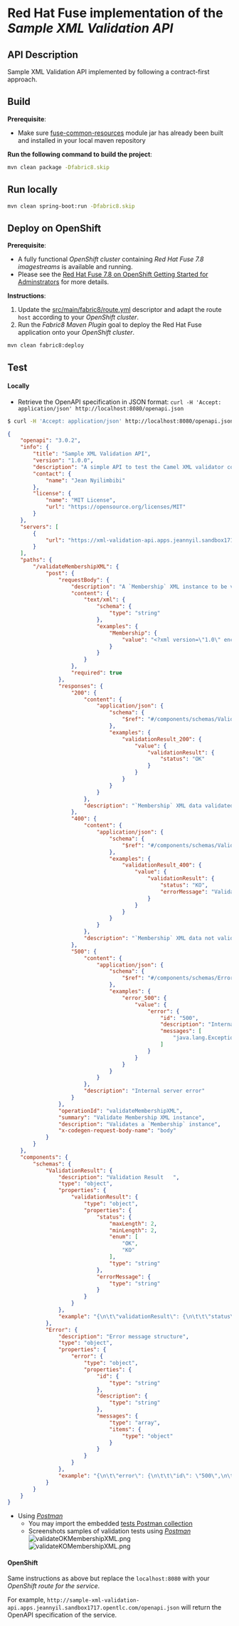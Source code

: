 # Red Hat Fuse implementation of the _Sample XML Validation API_

## API Description ##
Sample XML Validation API implemented by following a contract-first approach.

## Build ##

**Prerequisite**: 
- Make sure [fuse-common-resources](../fuse-common-resources/README.md) module jar has already been built and installed in your local maven repository

**Run the following command to build the project**:

```zsh
mvn clean package -Dfabric8.skip
```

## Run locally ##

```zsh
mvn clean spring-boot:run -Dfabric8.skip
```

## Deploy on OpenShift ##

**Prerequisite**: 
- A fully functional *OpenShift cluster* containing *Red Hat Fuse 7.8 imagestreams* is available and running.
- Please see the [Red Hat Fuse 7.8 on OpenShift Getting Started for Adminstrators](https://access.redhat.com/documentation/en-us/red_hat_fuse/7.8/html-single/fuse_on_openshift_guide/index#get-started-admin) for more details.

**Instructions**:
1. Update the [src/main/fabric8/route.yml](src/main/fabric8/route.yml) descriptor and adapt the route `host` according to your *OpenShift cluster*.
2. Run the *Fabric8 Maven Plugin* goal to deploy the Red Hat Fuse application onto your *OpenShift cluster*.

```zsh
mvn clean fabric8:deploy
```

## Test ##

#### Locally ####

- Retrieve the OpenAPI specification in JSON format: `curl -H 'Accept: application/json' http://localhost:8080/openapi.json`

```zsh
$ curl -H 'Accept: application/json' http://localhost:8080/openapi.json
```
```json
{
    "openapi": "3.0.2",
    "info": {
        "title": "Sample XML Validation API",
        "version": "1.0.0",
        "description": "A simple API to test the Camel XML validator component",
        "contact": {
            "name": "Jean Nyilimbibi"
        },
        "license": {
            "name": "MIT License",
            "url": "https://opensource.org/licenses/MIT"
        }
    },
    "servers": [
        {
            "url": "https://xml-validation-api.apps.jeannyil.sandbox1717.opentlc.com"
        }
    ],
    "paths": {
        "/validateMembershipXML": {
            "post": {
                "requestBody": {
                    "description": "A `Membership` XML instance to be validated.",
                    "content": {
                        "text/xml": {
                            "schema": {
                                "type": "string"
                            },
                            "examples": {
                                "Membership": {
                                    "value": "<?xml version=\"1.0\" encoding=\"UTF-8\"?>\n<p:membership xmlns:p=\"http://www.github.com/jeanNyil/schemas/membership/v1.0\" xmlns:xsi=\"http://www.w3.org/2001/XMLSchema-instance\">\n  <p:requestType>API</p:requestType>\n  <p:requestID>5948</p:requestID>\n  <p:memberID>85623617</p:memberID>\n  <p:status>A</p:status>\n  <p:enrolmentDate>2019-06-29</p:enrolmentDate>\n  <p:changedBy>jeanNyil</p:changedBy>\n  <p:forcedLevelCode>69</p:forcedLevelCode>\n  <p:vipOnInvitation>Y</p:vipOnInvitation>\n  <p:startDate>2019-06-29</p:startDate>\n  <p:endDate>2100-06-29</p:endDate>\n</p:membership>"
                                }
                            }
                        }
                    },
                    "required": true
                },
                "responses": {
                    "200": {
                        "content": {
                            "application/json": {
                                "schema": {
                                    "$ref": "#/components/schemas/ValidationResult"
                                },
                                "examples": {
                                    "validationResult_200": {
                                        "value": {
                                            "validationResult": {
                                                "status": "OK"
                                            }
                                        }
                                    }
                                }
                            }
                        },
                        "description": "`Membership` XML data validated"
                    },
                    "400": {
                        "content": {
                            "application/json": {
                                "schema": {
                                    "$ref": "#/components/schemas/ValidationResult"
                                },
                                "examples": {
                                    "validationResult_400": {
                                        "value": {
                                            "validationResult": {
                                                "status": "KO",
                                                "errorMessage": "Validation failed for: com.sun.org.apache.xerces.internal.jaxp.validation.SimpleXMLSchema@493de94f\nerrors: [\norg.xml.sax.SAXParseException: cvc-datatype-valid.1.2.1: '20-06-29' is not a valid value for 'date'., Line : 7, Column : 46\norg.xml.sax.SAXParseException: cvc-type.3.1.3: The value '20-06-29' of element 'p:enrolmentDate' is not valid., Line : 7, Column : 46\n]. Exchange[ID-sample-xml-validation-api-1-2gh7r-1620389968693-0-4]"
                                            }
                                        }
                                    }
                                }
                            }
                        },
                        "description": "`Membership` XML data not valid"
                    },
                    "500": {
                        "content": {
                            "application/json": {
                                "schema": {
                                    "$ref": "#/components/schemas/Error"
                                },
                                "examples": {
                                    "error_500": {
                                        "value": {
                                            "error": {
                                                "id": "500",
                                                "description": "Internal Server Error",
                                                "messages": [
                                                    "java.lang.Exception: Mocked error message"
                                                ]
                                            }
                                        }
                                    }
                                }
                            }
                        },
                        "description": "Internal server error"
                    }
                },
                "operationId": "validateMembershipXML",
                "summary": "Validate Membership XML instance",
                "description": "Validates a `Membership` instance",
                "x-codegen-request-body-name": "body"
            }
        }
    },
    "components": {
        "schemas": {
            "ValidationResult": {
                "description": "Validation Result   ",
                "type": "object",
                "properties": {
                    "validationResult": {
                        "type": "object",
                        "properties": {
                            "status": {
                                "maxLength": 2,
                                "minLength": 2,
                                "enum": [
                                    "OK",
                                    "KO"
                                ],
                                "type": "string"
                            },
                            "errorMessage": {
                                "type": "string"
                            }
                        }
                    }
                },
                "example": "{\n\t\"validationResult\": {\n\t\t\"status\": \"KO\",\n\t\t\"errorMessage\": \"Validation failed for: com.sun.org.apache.xerces.internal.jaxp.validation.SimpleXMLSchema@5f86796e\\nerrors: [\\norg.xml.sax.SAXParseException: cvc-datatype-valid.1.2.1: '20-06-29' is not a valid value for 'date'., Line : 7, Column : 46\\norg.xml.sax.SAXParseException: cvc-type.3.1.3: The value '20-06-29' of element 'p:enrolmentDate' is not valid., Line : 7, Column : 46\\n]. Exchange[ID-jeansmacbookair-home-1561803539861-1-1]\"\n\t}\n}"
            },
            "Error": {
                "description": "Error message structure",
                "type": "object",
                "properties": {
                    "error": {
                        "type": "object",
                        "properties": {
                            "id": {
                                "type": "string"
                            },
                            "description": {
                                "type": "string"
                            },
                            "messages": {
                                "type": "array",
                                "items": {
                                    "type": "object"
                                }
                            }
                        }
                    }
                },
                "example": "{\n\t\"error\": {\n\t\t\"id\": \"500\",\n\t\t\"description\": \"Internal Server Error\",\n\t\t\"messages\": [\n\t\t\t\"java.lang.Exception: Mocked error message\"\n\t\t]\n\t}\n}"
            }
        }
    }
}
```

- Using *[Postman](https://www.getpostman.com/products)*
  - You may import the embedded [tests Postman collection](./tests/Sample_XML_Validation_API.postman_collection.json)
  - Screenshots samples of validation tests using *[Postman](https://www.getpostman.com/products)*
![validateOKMembershipXML.png](images/validateOKMembershipXML.png)
![validateKOMembershipXML.png](images/validateKOMembershipXML.png)

#### OpenShift ####

Same instructions as above but replace the `localhost:8080` with your *OpenShift route for the service*.

For example, `http://sample-xml-validation-api.apps.jeannyil.sandbox1717.opentlc.com/openapi.json` will return the OpenAPI specification of the service.